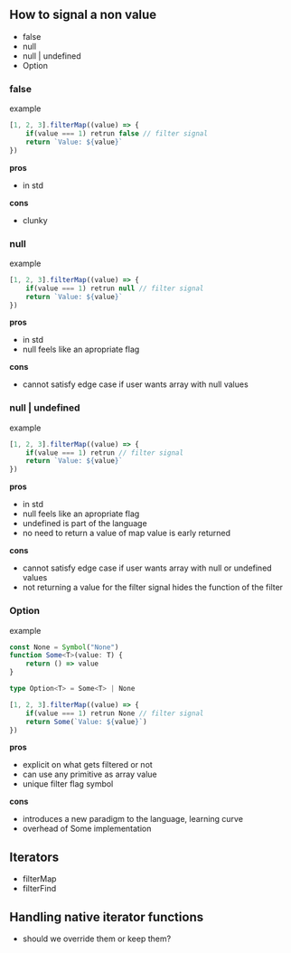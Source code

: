 ## How to signal a non value
- false
- null
- null | undefined
- Option<T> 

### false
example
```ts
[1, 2, 3].filterMap((value) => {
    if(value === 1) retrun false // filter signal
    return `Value: ${value}` 
})
```

**pros**
- in std

**cons**
- clunky

### null
example
```ts
[1, 2, 3].filterMap((value) => {
    if(value === 1) retrun null // filter signal
    return `Value: ${value}` 
})
```

**pros**
- in std
- null feels like an apropriate flag

**cons**
- cannot satisfy edge case if user wants array with null values

### null | undefined
example
```ts
[1, 2, 3].filterMap((value) => {
    if(value === 1) retrun // filter signal
    return `Value: ${value}` 
})
```

**pros**
- in std
- null feels like an apropriate flag
- undefined is part of the language
- no need to return a value of map value is early returned

**cons**
- cannot satisfy edge case if user wants array with null or undefined values
- not returning a value for the filter signal hides the function of the filter

### Option<T>
example
```ts
const None = Symbol("None")
function Some<T>(value: T) {
    return () => value
}

type Option<T> = Some<T> | None

[1, 2, 3].filterMap((value) => {
    if(value === 1) retrun None // filter signal
    return Some(`Value: ${value}`) 
})
```

**pros**
- explicit on what gets filtered or not
- can use any primitive as array value
- unique filter flag symbol

**cons**
- introduces a new paradigm to the language, learning curve
- overhead of Some implementation

## Iterators
- filterMap
- filterFind

## Handling native iterator functions
- should we override them or keep them?